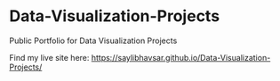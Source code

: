 # Data-Visualization-Projects
Public Portfolio for Data Visualization Projects

Find my live site here: https://saylibhavsar.github.io/Data-Visualization-Projects/
